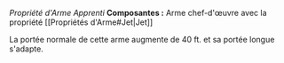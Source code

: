_Propriété d'Arme Apprenti_
__Composantes :__ Arme chef-d'œuvre avec la propriété [[Propriétés d'Arme#Jet|Jet]]

La portée normale de cette arme augmente de 40 ft. et sa portée longue s'adapte.
